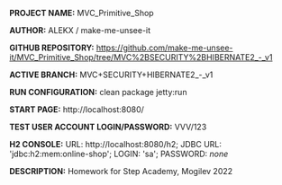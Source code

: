 **PROJECT NAME:** MVC_Primitive_Shop

**AUTHOR:** ALEKX / make-me-unsee-it

**GITHUB REPOSITORY:** https://github.com/make-me-unsee-it/MVC_Primitive_Shop/tree/MVC%2BSECURITY%2BHIBERNATE2_-_v1

**ACTIVE BRANCH:** MVC+SECURITY+HIBERNATE2_-_v1

**RUN CONFIGURATION:** clean package jetty:run

**START PAGE:** http://localhost:8080/

**TEST USER ACCOUNT LOGIN/PASSWORD:** VVV/123

**H2 CONSOLE:**
URL: http://localhost:8080/h2;
JDBC URL: 'jdbc:h2:mem:online-shop';
LOGIN: 'sa';
PASSWORD: *none*

**DESCRIPTION:**
Homework for Step Academy, Mogilev 2022
